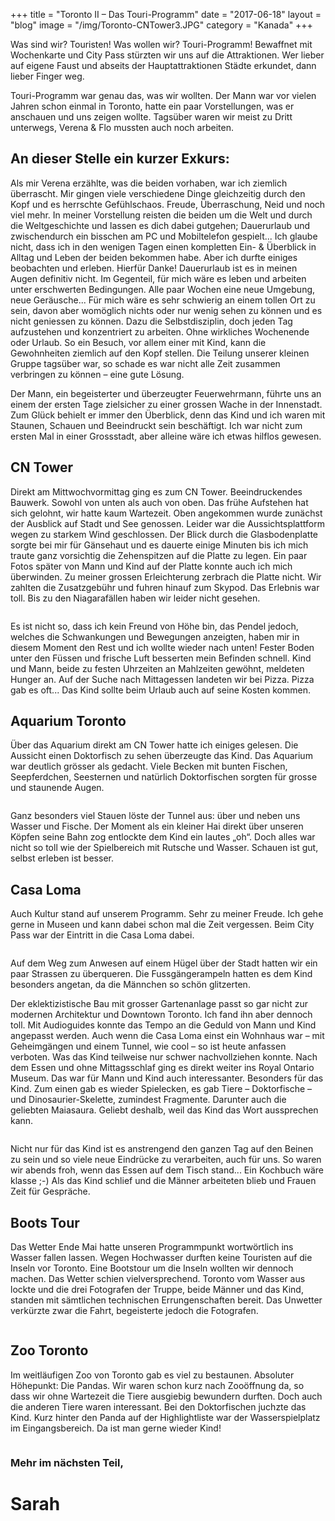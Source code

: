 +++
title = "Toronto II – Das Touri-Programm"
date = "2017-06-18"
layout = "blog"
image = "/img/Toronto-CNTower3.JPG"
category = "Kanada"
+++

Was sind wir? Touristen! Was wollen wir? Touri-Programm! Bewaffnet mit Wochenkarte und City Pass stürzten wir uns auf die Attraktionen. Wer lieber auf eigene Faust und abseits der Hauptattraktionen Städte erkundet, dann lieber Finger weg. 

<!--more-->

Touri-Programm war genau das, was wir wollten. Der Mann war vor vielen Jahren schon einmal in Toronto, hatte ein paar Vorstellungen, was er anschauen und uns zeigen wollte. Tagsüber waren wir meist zu Dritt unterwegs, Verena & Flo mussten auch noch arbeiten. 

<h2>An dieser Stelle ein kurzer Exkurs:</h2>

Als mir Verena erzählte, was die beiden vorhaben, war ich ziemlich überrascht. Mir gingen viele verschiedene Dinge gleichzeitig durch den Kopf und es herrschte Gefühlschaos. Freude, Überraschung, Neid und noch viel mehr. In meiner Vorstellung reisten die beiden um die Welt und durch die Weltgeschichte und lassen es dich dabei gutgehen; Dauerurlaub und zwischendurch ein bisschen am PC und Mobiltelefon gespielt... Ich glaube nicht, dass ich in den wenigen Tagen einen kompletten Ein- & Überblick in Alltag und Leben der beiden bekommen habe. Aber ich durfte einiges beobachten und erleben. Hierfür Danke! Dauerurlaub ist es in meinen Augen definitiv nicht. Im Gegenteil, für mich wäre es leben und arbeiten unter erschwerten Bedingungen. Alle paar Wochen eine neue Umgebung, neue Geräusche... Für mich wäre es sehr schwierig an einem tollen Ort zu sein, davon aber womöglich nichts oder nur wenig sehen zu können und es nicht geniessen zu können. Dazu die Selbstdisziplin, doch jeden Tag aufzustehen und konzentriert zu arbeiten. Ohne wirkliches Wochenende oder Urlaub. So ein Besuch, vor allem einer mit Kind, kann die Gewohnheiten ziemlich auf den Kopf stellen. Die Teilung unserer kleinen Gruppe tagsüber war, so schade es war nicht alle Zeit zusammen verbringen zu können – eine gute Lösung.

Der Mann, ein begeisterter und überzeugter Feuerwehrmann, führte uns an einem der ersten Tage zielsicher zu einer grossen Wache in der Innenstadt. Zum Glück behielt er immer den Überblick, denn das Kind und ich waren mit Staunen, Schauen und Beeindruckt sein beschäftigt. Ich war nicht zum ersten Mal in einer Grossstadt, aber alleine wäre ich etwas hilflos gewesen. 

<h2>CN Tower</h2>

Direkt am Mittwochvormittag ging es zum CN Tower. Beeindruckendes Bauwerk. Sowohl von unten als auch von oben. Das frühe Aufstehen hat sich gelohnt, wir hatte kaum Wartezeit. Oben angekommen wurde zunächst der Ausblick auf Stadt und See genossen. Leider war die Aussichtsplattform wegen zu starkem Wind geschlossen. Der Blick durch die Glasbodenplatte sorgte bei mir für Gänsehaut und es dauerte einige Minuten bis ich mich traute ganz vorsichtig die Zehenspitzen auf die Platte zu legen. Ein paar Fotos später von Mann und Kind auf der Platte konnte auch ich mich überwinden. Zu meiner grossen Erleichterung zerbrach die Platte nicht. Wir zahlten die Zusatzgebühr und fuhren hinauf zum Skypod. Das Erlebnis war toll. Bis zu den Niagarafällen haben wir leider nicht gesehen. 

<div class="blog-post-gallery">
<div><img src="/img/Toronto-CNTower1.JPG" alt=""></div>
<div><img src="/img/Toronto-CNTower2.JPG" alt=""></div>
<div><img src="/img/Toronto-CNTower3.JPG" alt=""></div>
</div>

Es ist nicht so, dass ich kein Freund von Höhe bin, das Pendel jedoch, welches die Schwankungen und Bewegungen anzeigten, haben mir in diesem Moment den Rest und ich wollte wieder nach unten! Fester Boden unter den Füssen und frische Luft besserten mein Befinden schnell. Kind und Mann, beide zu festen Uhrzeiten an Mahlzeiten gewöhnt, meldeten Hunger an. Auf der Suche nach Mittagessen landeten wir bei Pizza. Pizza gab es oft... Das Kind sollte beim Urlaub auch auf seine Kosten kommen. 

<h2>Aquarium Toronto</h2>

Über das Aquarium direkt am CN Tower hatte ich einiges gelesen. Die Aussicht einen Doktorfisch zu sehen überzeugte das Kind. Das Aquarium war deutlich grösser als gedacht. Viele Becken mit bunten Fischen, Seepferdchen, Seesternen und natürlich Doktorfischen sorgten für grosse und staunende Augen. 

<div class="blog-post-gallery">
<div><img src="/img/Toronto-Aquarium.JPG" alt=""></div>
<div><img src="/img/Toronto-Aquarium2.JPG" alt=""></div>
<div><img src="/img/Toronto-Aquarium3.JPG" alt=""></div>
</div>

Ganz besonders viel Stauen löste der Tunnel aus: über und neben uns Wasser und Fische. Der Moment als ein kleiner Hai direkt über unseren Köpfen seine Bahn zog entlockte dem Kind ein lautes „oh“. Doch alles war nicht so toll wie der Spielbereich mit Rutsche und Wasser. Schauen ist gut, selbst erleben ist besser. 

<h2>Casa Loma</h2>

Auch Kultur stand auf unserem Programm. Sehr zu meiner Freude. Ich gehe gerne in Museen und kann dabei schon mal die Zeit vergessen. Beim City Pass war der Eintritt in die Casa Loma dabei.

<div class="blog-post-gallery">
<div><img src="/img/Toronto-CasaLoma.JPG" alt=""></div>
<div><img src="/img/Toronto-CasaLoma2.JPG" alt=""></div>
</div>

Auf dem Weg zum Anwesen auf einem Hügel über der Stadt hatten wir ein paar Strassen zu überqueren. Die Fussgängerampeln hatten es dem Kind besonders angetan, da die Männchen so schön glitzerten. 

<!-- /FotoGlitzermännchen/ -->

Der eklektizistische Bau mit grosser Gartenanlage passt so gar nicht zur modernen Architektur und Downtown Toronto. Ich fand ihn aber dennoch toll. Mit Audioguides konnte das Tempo an die Geduld von Mann und Kind angepasst werden. 
Auch wenn die Casa Loma einst ein Wohnhaus war – mit Geheimgängen und einem Tunnel, wie cool – so ist heute anfassen verboten. Was das Kind teilweise nur schwer nachvollziehen konnte. Nach dem Essen und ohne Mittagsschlaf ging es direkt weiter ins Royal Ontario Museum. Das war für Mann und Kind auch interessanter. Besonders für das Kind. Zum einen gab es wieder Spielecken, es gab Tiere – Doktorfische – und Dinosaurier-Skelette, zumindest Fragmente. Darunter auch die geliebten Maiasaura. Geliebt deshalb, weil das Kind das Wort aussprechen kann.

<img src="/img/Toronto-Maiasaura.JPG" alt="">

Nicht nur für das Kind ist es anstrengend den ganzen Tag auf den Beinen zu sein und so viele neue Eindrücke zu verarbeiten, auch für uns. So waren wir abends froh, wenn das Essen auf dem Tisch stand... Ein Kochbuch wäre klasse ;-) Als das Kind schlief und die Männer arbeiteten blieb und Frauen Zeit für Gespräche. 

<h2>Boots Tour</h2>

Das Wetter Ende Mai hatte unseren Programmpunkt wortwörtlich ins Wasser fallen lassen. Wegen Hochwasser durften keine Touristen auf die Inseln vor Toronto. Eine Bootstour um die Inseln wollten wir dennoch machen. Das Wetter schien vielversprechend. Toronto vom Wasser aus lockte und die drei Fotografen der Truppe, beide Männer und das Kind, standen mit sämtlichen technischen Errungenschaften bereit. Das Unwetter verkürzte zwar die Fahrt, begeisterte jedoch die Fotografen. 

<div class="blog-post-gallery">
<div><img src="/img/Toronto-Boot.JPG" alt=""></div>
<div><img src="/img/Toronto-Boot2.JPG" alt=""></div>
</div>

<h2>Zoo Toronto</h2>

Im weitläufigen Zoo von Toronto gab es viel zu bestaunen. Absoluter Höhepunkt: Die Pandas. Wir waren schon kurz nach Zooöffnung da, so dass wir ohne Wartezeit die Tiere ausgiebig bewundern durften. Doch auch die anderen Tiere waren interessant. Bei den Doktorfischen juchzte das Kind. Kurz hinter den Panda auf der Highlightliste war der Wasserspielplatz im Eingangsbereich. Da ist man gerne wieder Kind! 

<img src="/img/Toronto-Zoo.JPG" alt="">

### Mehr im nächsten Teil, 

<h1 class="signature">Sarah</h1>


